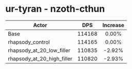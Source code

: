 # ur-tyran - nzoth-cthun
| Actor | DPS | Increase |
|---|:---:|:---:|
|Base|114168|0.00%|
|rhapsody_control|114165|0.00%|
|rhapsody_at_20_low_filler|110835|-2.92%|
|rhapsody_at_20_high_filler|110820|-2.93%|

